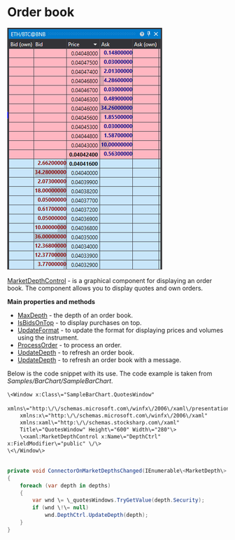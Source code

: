 # Order book

![GUI MarketDepthControl](../images/GUI_MarketDepthControl.png)

[MarketDepthControl](../api/StockSharp.Xaml.MarketDepthControl.html) \- is a graphical component for displaying an order book. The component allows you to display quotes and own orders. 

**Main properties and methods**

- [MaxDepth](../api/StockSharp.Xaml.MarketDepthControl.MaxDepth.html) \- the depth of an order book.
- [IsBidsOnTop](../api/StockSharp.Xaml.MarketDepthControl.IsBidsOnTop.html) \- to display purchases on top.
- [UpdateFormat](../api/StockSharp.Xaml.MarketDepthControl.UpdateFormat.html) \- to update the format for displaying prices and volumes using the instrument.
- [ProcessOrder](../api/StockSharp.Xaml.MarketDepthControl.ProcessOrder.html) \- to process an order.
- [UpdateDepth](../api/StockSharp.Xaml.MarketDepthControl.UpdateDepth.html) \- to refresh an order book.
- [UpdateDepth](../api/StockSharp.Xaml.MarketDepthControl.UpdateDepth.html) \- to refresh an order book with a message.

Below is the code snippet with its use. The code example is taken from *Samples\/BarChart\/SampleBarChart*. 

```xaml
\<Window x:Class\="SampleBarChart.QuotesWindow"
    xmlns\="http:\/\/schemas.microsoft.com\/winfx\/2006\/xaml\/presentation"
    xmlns:x\="http:\/\/schemas.microsoft.com\/winfx\/2006\/xaml"
    xmlns:xaml\="http:\/\/schemas.stocksharp.com\/xaml"
    Title\="QuotesWindow" Height\="600" Width\="280"\>
	\<xaml:MarketDepthControl x:Name\="DepthCtrl" x:FieldModifier\="public" \/\>
\<\/Window\>
	  				
```
```cs
private void ConnectorOnMarketDepthsChanged(IEnumerable\<MarketDepth\> depths)
{
	foreach (var depth in depths)
	{
		var wnd \= \_quotesWindows.TryGetValue(depth.Security);
		if (wnd \!\= null)
			wnd.DepthCtrl.UpdateDepth(depth);
	}
}
	  				
```
